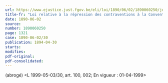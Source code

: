 ```yaml
---
url: https://www.ejustice.just.fgov.be/eli/loi/1890/06/02/1890060250/justel
title-fr: "Loi relative à la répression des contraventions à la Convention du 16 novembre 1887, concernant le trafic des spiritueux dans la mer du Nord. (NOTE : Consultation des versions antérieures à partir du 01-01-1988 et mise à jour au 25-09-1999) Voir modification(s)"
date: 1890-06-02
source:
number: 1890060250
page: 1321
case: 1890-06-02/30
publication: 1894-04-30
starts:
modifies:
pdf-original:
pdf-consolidated:
---
```


(abrogé) <L 1999-05-03/30, art. 100, 002; En vigueur :  01-04-1999>
